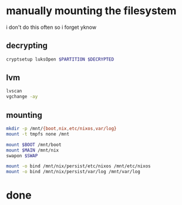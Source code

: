 # manually mounting the filesystem
i don't do this often so i forget yknow

## decrypting
```bash
cryptsetup luksOpen $PARTITION $DECRYPTED
```

## lvm 
```bash
lvscan
vgchange -ay
```

## mounting
```bash
mkdir -p /mnt/{boot,nix,etc/nixos,var/log}
mount -t tmpfs none /mnt

mount $BOOT /mnt/boot
mount $MAIN /mnt/nix
swapon $SWAP

mount -o bind /mnt/nix/persist/etc/nixos /mnt/etc/nixos
mount -o bind /mnt/nix/persist/var/log /mnt/var/log
```

# done
